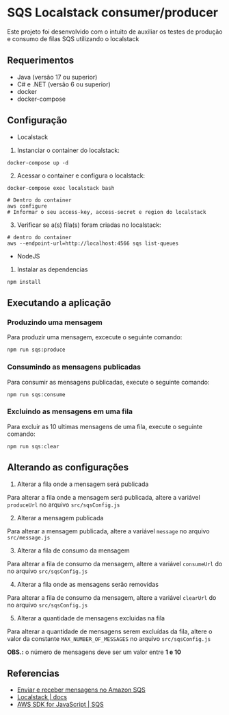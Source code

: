 # SQS Localstack consumer/producer

Este projeto foi desenvolvido com o intuito de auxiliar os testes de produção e consumo de filas SQS utilizando o localstack

## Requerimentos

- Java (versão 17 ou superior)
- C# e .NET (versão 6 ou superior)
- docker
- docker-compose

## Configuração

- Localstack

1. Instanciar o container do localstack:

```shell
docker-compose up -d
```

2. Acessar o container e configura o localstack:

```shell
docker-compose exec localstack bash

# Dentro do container
aws configure
# Informar o seu access-key, access-secret e region do localstack
```

3. Verificar se a(s) fila(s) foram criadas no localstack:

```shell
# dentro do container
aws --endpoint-url=http://localhost:4566 sqs list-queues
```

- NodeJS

1. Instalar as dependencias

```shell
npm install
```

## Executando a aplicação

### Produzindo uma mensagem

Para produzir uma mensagem, excecute o seguinte comando:

```shell
npm run sqs:produce
```

### Consumindo as mensagens publicadas

Para consumir as mensagens publicadas, execute o seguinte comando:

```shell
npm run sqs:consume
```

### Excluindo as mensagens em uma fila

Para excluir as 10 ultimas mensagens de uma fila, execute o seguinte comando:

```shell
npm run sqs:clear
```

## Alterando as configurações

1. Alterar a fila onde a mensagem será publicada

Para alterar a fila onde a mensagem será publicada, altere a variável `produceUrl` no arquivo `src/sqsConfig.js`

2. Alterar a mensagem publicada

Para alterar a mensagem publicada, altere a variável `message` no arquivo `src/message.js`

3. Alterar a fila de consumo da mensagem

Para alterar a fila de consumo da mensagem, altere a variável `consumeUrl` do no arquivo `src/sqsConfig.js`

4. Alterar a fila onde as mensagens serão removidas

Para alterar a fila de consumo da mensagem, altere a variável `clearUrl` do no arquivo `src/sqsConfig.js`

5. Alterar a quantidade de mensagens excluidas na fila

Para alterar a quantidade de mensagens serem excluídas da fila, altere o valor da constante `MAX_NUMBER_OF_MESSAGES` no arquivo `src/sqsConfig.js`

**OBS.:** o número de mensagens deve ser um valor entre **1 e 10**

## Referencias

- [Enviar e receber mensagens no Amazon SQS](https://docs.aws.amazon.com/pt_br/sdk-for-javascript/v2/developer-guide/sqs-examples-send-receive-messages.html)
- [Localstack | docs](https://docs.localstack.cloud/overview/)
- [AWS SDK for JavaScript | SQS](https://docs.aws.amazon.com/AWSJavaScriptSDK/latest/AWS/SQS.html)